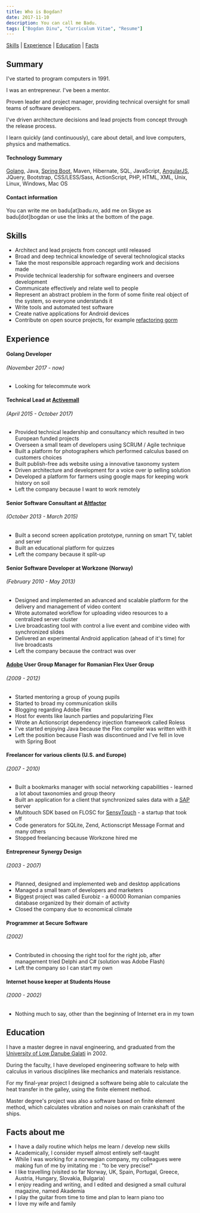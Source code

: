 ```yaml
---
title: Who is Bogdan?
date: 2017-11-10
description: You can call me Badu.
tags: ["Bogdan Dinu", "Curriculum Vitae", "Resume"]
---
```


[Skills](#skills) | [Experience](#experience) | [Education](#education) | [Facts](#facts-about-me) 

## Summary

I've started to program computers in 1991.

I was an entrepreneur. I've been a mentor.

Proven leader and project manager, providing technical oversight for small teams of software developers.

I've driven architecture decisions and lead projects from concept through the release process.

I learn quickly (and continuously), care about detail, and love computers, physics and mathematics.

#### Technology Summary

[Golang](http://golang.org), Java, [Spring Boot](https://projects.spring.io/spring-boot), Maven, Hibernate, SQL, JavaScript, [AngularJS](https://angularjs.org), JQuery, Bootstrap, CSS/LESS/Sass, ActionScript, PHP, HTML, XML, Unix, Linux, Windows, Mac OS

#### Contact information

You can write me on badu[at]badu.ro, add me on Skype as badu[dot]bogdan or use the links at the bottom of the page.

## Skills

* Architect and lead projects from concept until released
* Broad and deep technical knowledge of several technological stacks
* Take the most responsible approach regarding work and decisions made
* Provide technical leadership for software engineers and oversee development
* Communicate effectively and relate well to people
* Represent an abstract problem in the form of some finite real object of the system, so everyone understands it
* Write tools and automated test software
* Create native applications for Android devices
* Contribute on open source projects, for example [refactoring gorm](https://github.com/badu/reGorm)

## Experience

#### Golang Developer
###### (November 2017 - now)
* Looking for telecommute work

#### Technical Lead at [Activemall](http://www.activemall.ro)
###### (April 2015 - October 2017)
* Provided technical leadership and consultancy which resulted in two European funded projects
* Overseen a small team of developers using SCRUM / Agile technique
* Built a platform for photographers which performed calculus based on customers choices
* Built publish-free ads website using a innovative taxonomy system
* Driven architecture and development for a voice over ip selling solution
* Developed a platform for farmers using google maps for keeping work history on soil
* Left the company because I want to work remotely

#### Senior Software Consultant at [Altfactor](http://www.altfactor.ro)
###### (October 2013 - March 2015)
* Built a second screen application prototype, running on smart TV, tablet and server
* Built an educational platform for quizzes
* Left the company because it split-up

#### Senior Software Developer at Workzone (Norway)
###### (February 2010 - May 2013)
* Designed and implemented an advanced and scalable platform for the delivery and management of video content
* Wrote automated workflow for uploading video resources to a centralized server cluster
* Live broadcasting tool with control a live event and combine video with synchronized slides
* Delivered an experimental Android application (ahead of it's time) for live broadcasts
* Left the company because the contract was over

#### [Adobe](http://www.adobe.com) User Group Manager for Romanian Flex User Group
###### (2009 - 2012)
* Started mentoring a group of young pupils
* Started to broad my communication skills
* Blogging regarding Adobe Flex
* Host for events like launch parties and popularizing Flex
* Wrote an Actionscript dependency injection framework called Roless
* I've started enjoying Java because the Flex compiler was written with it
* Left the position because Flash was discontinued and I've fell in love with Spring Boot

#### Freelancer for various clients (U.S. and Europe)
###### (2007 - 2010)
* Built a bookmarks manager with social networking capabilities - learned a lot about taxonomies and group theory
* Built an application for a client that synchronized sales data with a [SAP](https://www.sap.com) server
* Multitouch SDK based on FLOSC for [SensyTouch](http://www.sensytouch.ro/) - a startup that took off
* Code generators for SQLite, Zend, Actionscript Message Format and many others
* Stopped freelancing because Workzone hired me

#### Entrepreneur Synergy Design
###### (2003 - 2007)
* Planned, designed and implemented web and desktop applications
* Managed a small team of developers and marketers
* Biggest project was called Eurobiz - a 60000 Romanian companies database organized by their domain of activity
* Closed the company due to economical climate

#### Programmer at Secure Software
###### (2002)
* Contributed in choosing the right tool for the right job, after management tried Delphi and C# (solution was Adobe Flash)
* Left the company so I can start my own

#### Internet house keeper at Students House
###### (2000 - 2002)
* Nothing much to say, other than the beginning of Internet era in my town

## Education

I have a master degree in naval engineering, and graduated from the [University of Low Danube Galati](http://www.en.ugal.ro/faculties/faculty-of-naval-arhitecture) in 2002.

During the faculty, I have developed engineering software to help with calculus in various disciplines like mechanics and materials resistance.

For my final-year project I designed a software being able to calculate the heat transfer in the galley, using the finite element method.

Master degree's project was also a software based on finite element method, which calculates vibration and noises on main crankshaft of the ships.

## Facts about me
* I have a daily routine which helps me learn / develop new skills
* Academically, I consider myself almost entirely self-taught
* While I was working for a norwegian company, my colleagues were making fun of me by imitating me : "to be very precise!"
* I like travelling (visited so far Norway, UK, Spain, Portugal, Greece, Austria, Hungary, Slovakia, Bulgaria)
* I enjoy reading and writing, and I edited and designed a small cultural magazine, named Akademia
* I play the guitar from time to time and plan to learn piano too
* I love my wife and family